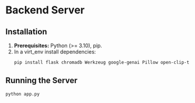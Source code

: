 # Backend Server

## Installation

1.  **Prerequisites:** Python (>= 3.10), pip.
2.  In a virt_env install dependencies:
    ```bash
    pip install flask chromadb Werkzeug google-genai Pillow open-clip-torch
    ```

## Running the Server

```bash
python app.py
